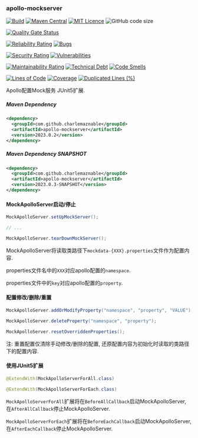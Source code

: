 ### apollo-mockserver

[![Build](https://github.com/CharLemAznable/apollo-mockserver/actions/workflows/build.yml/badge.svg)](https://github.com/CharLemAznable/apollo-mockserver/actions/workflows/build.yml)
[![Maven Central](https://maven-badges.herokuapp.com/maven-central/com.github.charlemaznable/apollo-mockserver/badge.svg)](https://maven-badges.herokuapp.com/maven-central/com.github.charlemaznable/apollo-mockserver/)
[![MIT Licence](https://badges.frapsoft.com/os/mit/mit.svg?v=103)](https://opensource.org/licenses/mit-license.php)
![GitHub code size](https://img.shields.io/github/languages/code-size/CharLemAznable/apollo-mockserver)

[![Quality Gate Status](https://sonarcloud.io/api/project_badges/measure?project=CharLemAznable_apollo-mockserver&metric=alert_status)](https://sonarcloud.io/dashboard?id=CharLemAznable_apollo-mockserver)

[![Reliability Rating](https://sonarcloud.io/api/project_badges/measure?project=CharLemAznable_apollo-mockserver&metric=reliability_rating)](https://sonarcloud.io/dashboard?id=CharLemAznable_apollo-mockserver)
[![Bugs](https://sonarcloud.io/api/project_badges/measure?project=CharLemAznable_apollo-mockserver&metric=bugs)](https://sonarcloud.io/dashboard?id=CharLemAznable_apollo-mockserver)

[![Security Rating](https://sonarcloud.io/api/project_badges/measure?project=CharLemAznable_apollo-mockserver&metric=security_rating)](https://sonarcloud.io/dashboard?id=CharLemAznable_apollo-mockserver)
[![Vulnerabilities](https://sonarcloud.io/api/project_badges/measure?project=CharLemAznable_apollo-mockserver&metric=vulnerabilities)](https://sonarcloud.io/dashboard?id=CharLemAznable_apollo-mockserver)

[![Maintainability Rating](https://sonarcloud.io/api/project_badges/measure?project=CharLemAznable_apollo-mockserver&metric=sqale_rating)](https://sonarcloud.io/dashboard?id=CharLemAznable_apollo-mockserver)
[![Technical Debt](https://sonarcloud.io/api/project_badges/measure?project=CharLemAznable_apollo-mockserver&metric=sqale_index)](https://sonarcloud.io/dashboard?id=CharLemAznable_apollo-mockserver)
[![Code Smells](https://sonarcloud.io/api/project_badges/measure?project=CharLemAznable_apollo-mockserver&metric=code_smells)](https://sonarcloud.io/dashboard?id=CharLemAznable_apollo-mockserver)

[![Lines of Code](https://sonarcloud.io/api/project_badges/measure?project=CharLemAznable_apollo-mockserver&metric=ncloc)](https://sonarcloud.io/dashboard?id=CharLemAznable_apollo-mockserver)
[![Coverage](https://sonarcloud.io/api/project_badges/measure?project=CharLemAznable_apollo-mockserver&metric=coverage)](https://sonarcloud.io/dashboard?id=CharLemAznable_apollo-mockserver)
[![Duplicated Lines (%)](https://sonarcloud.io/api/project_badges/measure?project=CharLemAznable_apollo-mockserver&metric=duplicated_lines_density)](https://sonarcloud.io/dashboard?id=CharLemAznable_apollo-mockserver)

Apollo配置Mock服务 JUnit5扩展.

##### Maven Dependency

```xml
<dependency>
  <groupId>com.github.charlemaznable</groupId>
  <artifactId>apollo-mockserver</artifactId>
  <version>2023.0.2</version>
</dependency>
```

##### Maven Dependency SNAPSHOT

```xml
<dependency>
  <groupId>com.github.charlemaznable</groupId>
  <artifactId>apollo-mockserver</artifactId>
  <version>2023.0.3-SNAPSHOT</version>
</dependency>
```

#### MockApolloServer启动/停止

```java
MockApolloServer.setUpMockServer();

// ...

MockApolloServer.tearDownMockServer();
```

MockApolloServer将读取类路径下```mockdata-{XXX}.properties```文件作为配置内容.

properties文件名中的```XXX```对应apollo配置的```namespace```.

properties文件中的```key```对应apollo配置的```property```.

#### 配置修改/删除/重置

```java
MockApolloServer.addOrModifyProperty("namespace", "property", "VALUE");

MockApolloServer.deleteProperty("namespace", "property");

MockApolloServer.resetOverriddenProperties();
```

注: 重置配置仅清除手动修改/删除的配置, 还原配置内容为初始化时读取的类路径下的配置内容.

#### 使用JUnit5扩展

```java
@ExtendWith(MockApolloServerForAll.class)

@ExtendWith(MockApolloServerForEach.class)
```

```MockApolloServerForAll```扩展将在```BeforeAllCallback```启动MockApolloServer, 在```AfterAllCallback```停止MockApolloServer.

```MockApolloServerForEach```扩展将在```BeforeEachCallback```启动MockApolloServer, 在```AfterEachCallback```停止MockApolloServer.
